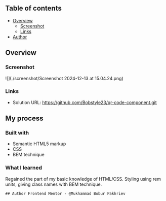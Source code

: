 ## Table of contents

- [Overview](#overview)
  - [Screenshot](#screenshot)
  - [Links](#links)
- [Author](#author)

## Overview

### Screenshot

![](./screenshot/Screenshot 2024-12-13 at 15.04.24.png)

### Links

- Solution URL: https://github.com/Bobstyle23/qr-code-component.git

## My process

### Built with

- Semantic HTML5 markup
- CSS
- BEM technique

### What I learned

Regained the part of my basic knowledge of HTML/CSS. Styling using rem units, giving class names with BEM technique.

```html
## Author Frontend Mentor - @Mukhammad Bobur Pakhriev
```
